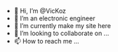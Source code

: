 - 👋 Hi, I’m @VicKoz
- 👀 I’m an electronic engineer
- 🌱 I’m currently make my site here
- 💞️ I’m looking to collaborate on ...
- 📫 How to reach me ...

<!---
VicKoz/VicKoz is a ✨ special ✨ repository because its `README.md` (this file) appears on your GitHub profile.
You can click the Preview link to take a look at your changes.
--->
